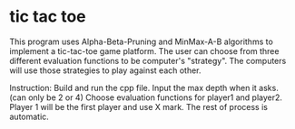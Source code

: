 # tic tac toe

This program uses Alpha-Beta-Pruning and MinMax-A-B algorithms to implement a tic-tac-toe game platform.
The user can choose from three different evaluation functions to be computer's "strategy". The computers will use those strategies to play against each other.


Instruction:
Build and run the cpp file.
Input the max depth when it asks. (can only be 2 or 4)
Choose evaluation functions for player1 and player2.
Player 1 will be the first player and use X mark.
The rest of process is automatic. 

